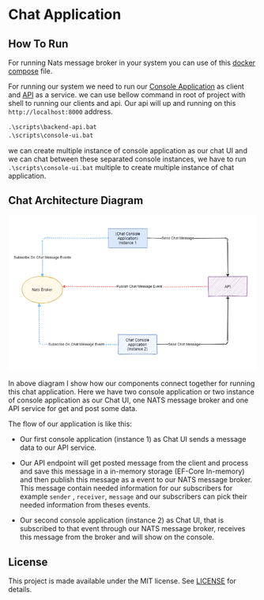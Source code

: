 # Chat Application

## How To Run
For running Nats message broker in your system you can use of this [docker compose](./deploys/compose/docker-compose.yaml) file.

For running our system we need to run our [Console Application](./src/Chat.Console) as client and [API](./src/Chat.Api) as a service. we can use bellow command in root of project with shell to running our clients and api. Our api will up and running on this `http://localhost:8000` address.

``` cmd
.\scripts\backend-api.bat
.\scripts\console-ui.bat
```
we can create multiple instance of console application as our chat UI and we can chat between these separated console instances, we have to run `.\scripts\console-ui.bat` multiple to create multiple instance of chat application.

## Chat Architecture Diagram

![](./assets/diagram.png)

In above diagram I show how our components connect together for running this chat application. Here we have two console application or two instance of console application as our Chat UI, one NATS message broker and one API service for get and post some data.

The flow of our application is like this:

- Our first console application (instance 1) as Chat UI sends a message data to our API service.
- Our API endpoint will get posted message from the client and process and save this message in a in-memory storage (EF-Core In-memory) and then publish this message as a event to our NATS message broker. This message contain needed information for our subscribers for example `sender` , `receiver`, `message` and our subscribers can pick their needed information from theses events.

- Our second console application (instance 2) as Chat UI, that is subscribed to that event through our NATS message broker, receives this message from the broker and will show on the console.

## License
This project is made available under the MIT license. See [LICENSE](https://github.com/meysamhadeli/Chat.Application/blob/main/LICENSE) for details.
